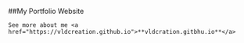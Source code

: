 ##My Portfolio Website

```
See more about me <a href="https://vldcreation.github.io">**vldcration.gitbhu.io**</a>
```
